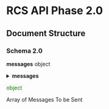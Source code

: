# RCS API Phase 2.0 
## Document Structure

### Schema 2.0
**messages** object
<details>
  <summary> <b>messages</b> <p style="color:green" > object </p> Array of Messages To be Sent</summary>
  |  Parameter   |    type    | Description                                                                         |
  |--------------|------------|-------------------------------------------------------------------------------------|
  |    **from**  |   String   | From Agent Name                                                                     |
  |              |            |                                                                                     |  
</details>
